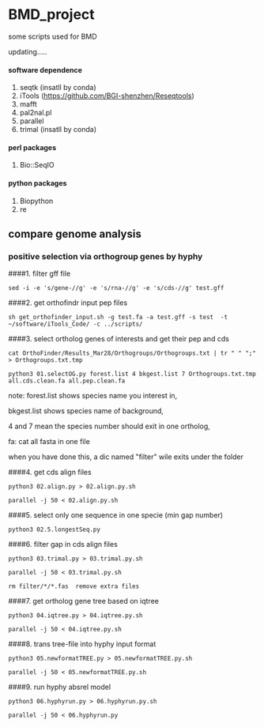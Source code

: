 # BMD_project
some scripts used for BMD

updating.....

#### software dependence
1. seqtk (insatll by conda)
2. iTools (https://github.com/BGI-shenzhen/Reseqtools)
3. mafft
4. pal2nal.pl
5. parallel
6. trimal (insatll by conda)
#### perl packages
1. Bio::SeqIO

#### python packages
1. Biopython
2. re

## compare genome analysis

### positive selection via orthogroup genes by hyphy
####1. filter gff file  

`sed -i -e 's/gene-//g' -e 's/rna-//g' -e 's/cds-//g' test.gff`

####2. get orthofindr input pep files 

`sh get_orthofinder_input.sh -g test.fa -a test.gff -s test  -t ~/software/iTools_Code/ -c ../scripts/`

####3. select ortholog genes of interests and get their pep and cds

```
cat OrthoFinder/Results_Mar28/Orthogroups/Orthogroups.txt | tr " " ";"  > Orthogroups.txt.tmp 

python3 01.selectOG.py forest.list 4 bkgest.list 7 Orthogroups.txt.tmp all.cds.clean.fa all.pep.clean.fa
```

note:  forest.list shows species name you interest in,

   bkgest.list shows species name of background,
       
   4 and 7 mean the species number should exit in one ortholog,
        
   fa: cat all fasta in one file

   when you have done this, a dic named "filter" wile exits under the folder

####4. get cds align files

```
python3 02.align.py > 02.align.py.sh

parallel -j 50 < 02.align.py.sh
```

####5. select only one sequence in one specie (min gap number)

```
python3 02.5.longestSeq.py
```

####6. filter gap in cds align files 

```
python3 03.trimal.py > 03.trimal.py.sh

parallel -j 50 < 03.trimal.py.sh

rm filter/*/*.fas  remove extra files 
```

####7. get ortholog gene tree based on iqtree

```
python3 04.iqtree.py > 04.iqtree.py.sh

parallel -j 50 < 04.iqtree.py.sh
```

####8. trans tree-file into hyphy input format

```
python3 05.newformatTREE.py > 05.newformatTREE.py.sh

parallel -j 50 < 05.newformatTREE.py.sh
```

####9. run hyphy absrel model

```
python3 06.hyphyrun.py > 06.hyphyrun.py.sh

parallel -j 50 < 06.hyphyrun.py
```
